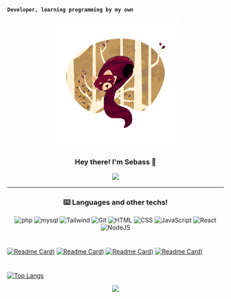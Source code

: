 **`Developer, learning programming by my own`**
<p align="center" width="300">
   <img align="center" width="300" src="https://github.com/Sebasssssss/Sebasssssss/blob/main/redpanda.png?raw=true" />
   <h3 align="center">Hey there! I'm Sebass 🦊</h3>
</p>

<p align="center">
  <a href="https://github.com/DenverCoder1/readme-typing-svg">
    <img src="https://readme-typing-svg.demolab.com/?lines=Working+on+web+development;Coding+javascript+for+React!&font=Fira%20Code&center=true&width=440&height=45&color=daa35f&vCenter=true&pause=1000&size=22" /></a>
</p>

---

### <h3 align="center" color="e0def4">⌨️ Languages and other techs!</h3>
<div align="center">
   <img alt="php" width="40px" src="https://cdn.jsdelivr.net/gh/devicons/devicon/icons/php/php-original.svg" />
   <img alt="mysql" width="30px" src="https://cdn.jsdelivr.net/gh/devicons/devicon/icons/mysql/mysql-original.svg" />
   <img alt="Tailwind" width="30px" src="https://upload.wikimedia.org/wikipedia/commons/thumb/d/d5/Tailwind_CSS_Logo.svg/2048px-Tailwind_CSS_Logo.svg.png" />
   <img alt="Git" width="30px" src="https://cdn.jsdelivr.net/gh/devicons/devicon/icons/git/git-original.svg" />
   <img alt="HTML" width="30px" src="https://cdn.jsdelivr.net/gh/devicons/devicon/icons/html5/html5-plain.svg" />
   <img alt="CSS" width="30px" src="https://cdn.jsdelivr.net/gh/devicons/devicon/icons/css3/css3-plain.svg" />
   <img alt="JavaScript" width="30px" src="https://cdn.jsdelivr.net/gh/devicons/devicon/icons/javascript/javascript-plain.svg" />
   <img alt="React" width="30px" src="https://cdn.jsdelivr.net/gh/devicons/devicon/icons/react/react-original.svg" />
   <img alt="NodeJS" width="30px" src="https://cdn.jsdelivr.net/gh/devicons/devicon/icons/nodejs/nodejs-original.svg" />
</div>

#

[![Readme Card](https://github-readme-stats.vercel.app/api/pin/?username=Sebasssssss&repo=Football-Wbsite-Frontend-Backend&title_color=31748f&icon_color=89729f&text_color=e0def4&bg_color=1f1928&hide_border=true))](https://github.com/Sebasssssss/Football-Wbsite-Frontend-Backend)
[![Readme Card](https://github-readme-stats.vercel.app/api/pin/?username=Sebasssssss&repo=PersonalBlog-PHP-Takuya-WhatIUse&title_color=31748f&icon_color=89729f&text_color=e0def4&bg_color=1f1928&hide_border=true))](https://github.com/Sebasssssss/PersonalBlog-PHP-Takuya-WhatIUse)
[![Readme Card](https://github-readme-stats.vercel.app/api/pin/?username=Sebasssssss&repo=sebass-homepage&title_color=31748f&icon_color=89729f&text_color=e0def4&bg_color=1f1928&hide_border=true))](https://github.com/Sebasssssss/sebass-homepage)
[![Readme Card](https://github-readme-stats.vercel.app/api/pin/?username=Sebasssssss&repo=Giffy.app&title_color=31748f&icon_color=89729f&text_color=e0def4&bg_color=1f1928&hide_border=true))](https://github.com/Sebasssssss/Giffy.app)


#

[![Top Langs](https://github-readme-stats.vercel.app/api/top-langs/?username=Sebasssssss&layout=compact&title_color=31748f&icon_color=f9f9f9&text_color=e0def4&bg_color=1f1928&hide_border=true)](https://github.com/Sebasssssss/github-readme-stats)

<!-- soon soon -->
<p align="center">
  <a href="https://readme.andyruwruw.com/api/now-playing?open">
    <img src="https://readme.andyruwruw.com/api/now-playing">
  </a>
</p>
